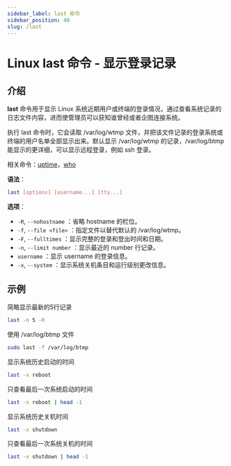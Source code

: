 ```yaml
---
sidebar_label: last 命令
sidebar_position: 40
slug: /last
---
```


# Linux last 命令 - 显示登录记录



## 介绍

**last** 命令用于显示 Linux 系统近期用户或终端的登录情况，通过查看系统记录的日志文件内容，进而使管理员可以获知谁曾经或者企图连接系统。

执行 last 命令时，它会读取 /var/log/wtmp 文件，并把该文件记录的登录系统或终端的用户名单全部显示出来。默认显示 /var/log/wtmp 的记录，/var/log/btmp 能显示的更详细，可以显示远程登录，例如 ssh 登录。

相关命令：[uptime](/linux-command/uptime)，[who](/linux-command/who)

**语法**：

```bash
last [options] [username...] [tty...]
```

**选项**：

- `-R`, `--nohostname` ：省略 hostname 的栏位。
- `-f`, `--file <file>` ：指定文件以替代默认的 /var/log/wtmp。
- `-F`, `--fulltimes` ：显示完整的登录和登出时间和日期。
- `-n`, `--limit number` ：显示最近的 number 行记录。
- `username` ：显示 username 的登录信息。
- `-x`, `--system` ：显示系统关机条目和运行级别更改信息。



## 示例

简略显示最新的5行记录

```bash
last -n 5 -R
```

使用 /var/log/btmp 文件

```bash
sudo last -f /var/log/btmp
```

显示系统历史启动的时间

```bash
last -x reboot
```

只查看最后一次系统启动的时间

```bash
last -x reboot | head -1
```

显示系统历史关机时间

```bash
last -x shutdown
```

只查看最后一次系统关机的时间

```bash
last -x shutdown | head -1
```

